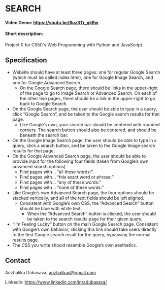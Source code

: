 ﻿# SEARCH
#### Video Demo:  https://youtu.be/8uz3Tr_gkRw
#### Short description:
Project 0 for CS50's Web Programming with Python and JavaScript. 

## Specification

* Website should have at least three pages: one for regular Google Search (which must be called index.html), one for Google Image Search, and one for Google Advanced Search.
  - On the Google Search page, there should be links in the upper-right of the page to go to Image Search or Advanced Search. On each of the other two pages, there should be a link in the upper-right to go back to Google Search.
* On the Google Search page, the user should be able to type in a query, click “Google Search”, and be taken to the Google search results for that page.
  - Like Google’s own, your search bar should be centered with rounded corners. The search button should also be centered, and should be beneath the search bar.
* On the Google Image Search page, the user should be able to type in a query, click a search button, and be taken to the Google Image search results for that page.
* On the Google Advanced Search page, the user should be able to provide input for the following four fields (taken from Google’s own advanced search options)
    - Find pages with… “all these words:”
    - Find pages with… “this exact word or phrase:”
    - Find pages with… “any of these words:”
    - Find pages with… “none of these words:”
* Like Google’s own Advanced Search page, the four options should be stacked vertically, and all of the text fields should be left aligned.
  - Consistent with Google’s own CSS, the “Advanced Search” button should be blue with white text.
     * When the “Advanced Search” button is clicked, the user should be taken to the search results page for their given query.
* “I’m Feeling Lucky” button on the main Google Search page. Consistent with Google’s own behavior, clicking this link should take users directly to the first Google search result for the query, bypassing the normal results page.
* The CSS you write should resemble Google’s own aesthetics.

## Contact
Anzhalika Dubasava, anzhalikad@gmail.com

Linkedin: https://www.linkedin.com/in/adubasava/